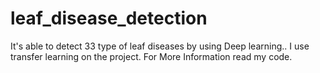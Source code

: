 # leaf_disease_detection
It's able to detect 33 type of leaf diseases by using Deep learning.. I use transfer learning on the project. For More Information read my code.
